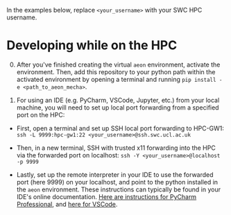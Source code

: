 In the examples below, replace `<your_username>` with your SWC HPC username.

# Developing while on the HPC

0) After you've finished creating the virtual `aeon` environment, activate the environment. Then, add this repository to your python path within the activated environment by opening a terminal and running `pip install -e <path_to_aeon_mecha>`.

1) For using an IDE (e.g. PyCharm, VSCode, Jupyter, etc.) from your local machine, you will need to set up local port forwarding from a specified port on the HPC: 

* First, open a terminal and set up SSH local port forwarding to HPC-GW1:  `ssh -L 9999:hpc-gw1:22 <your_username>@ssh.swc.ucl.ac.uk`

* Then, in a new terminal, SSH with trusted x11 forwarding into the HPC via the forwarded port on localhost: `ssh -Y <your_username>@localhost -p 9999`

* Lastly, set up the remote interpreter in your IDE to use the forwarded port (here 9999) on your localhost, and point to the python installed in the `aeon` environment. These instructions can typically be found in your IDE's online documentation. [Here are instructions for PyCharm Professional](https://www.jetbrains.com/help/pycharm/configuring-remote-interpreters-via-ssh.html), and [here for VSCode](https://code.visualstudio.com/docs/remote/ssh).
